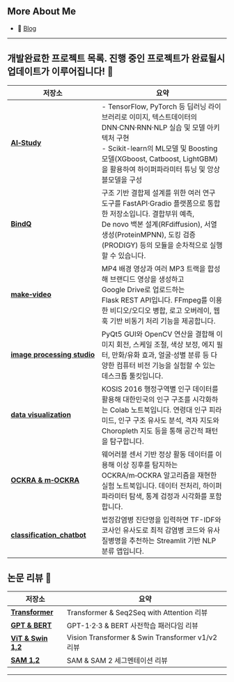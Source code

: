 ## More About Me
- 💬 [Blog](https://peussd55.github.io/)

---

## 개발완료한 프로젝트 목록. 진행 중인 프로젝트가 완료될시 업데이트가 이루어집니다! 👋

| 저장소 | 요약 |
|---|---|
| [**AI‑Study**](https://github.com/peussd55/AI-Study) | - TensorFlow, PyTorch 등 딥러닝 라이브러리로 이미지, 텍스트데이터의 DNN·CNN·RNN·NLP 실습 및 모델 아키텍처 구현 <br> - Scikit-learn의 ML모델 및 Boosting 모델(XGboost, Catboost, LightGBM)을 활용하여 하이퍼파라미터 튜닝 및 앙상블모델을 구성 |
| [**BindQ**](https://github.com/peussd55/BindQ) | 구조 기반 결합제 설계를 위한 여러 연구 도구를 FastAPI·Gradio 플랫폼으로 통합한 저장소입니다. 결합부위 예측, De novo 백본 설계(RFdiffusion), 서열 생성(ProteinMPNN), 도킹 검증(PRODIGY) 등의 모듈을 순차적으로 실행할 수 있습니다. |
| [**make‑video**](https://github.com/peussd55/make-video) | MP4 배경 영상과 여러 MP3 트랙을 합성해 브랜디드 영상을 생성하고 Google Drive로 업로드하는 Flask REST API입니다. FFmpeg를 이용한 비디오/오디오 병합, 로고 오버레이, 웹훅 기반 비동기 처리 기능을 제공합니다. |
| [**image processing studio**](https://github.com/peussd55/Img_processing_studio) | PyQt5 GUI와 OpenCV 연산을 결합해 이미지 회전, 스케일 조절, 색상 보정, 에지 필터, 만화/유화 효과, 얼굴·성별 분류 등 다양한 컴퓨터 비전 기능을 실험할 수 있는 데스크톱 툴킷입니다. |
| [**data visualization**](https://github.com/peussd55/data_visualization) | KOSIS 2016 행정구역별 인구 데이터를 활용해 대한민국의 인구 구조를 시각화하는 Colab 노트북입니다. 연령대 인구 피라미드, 인구 구조 유사도 분석, 격자 지도와 Choropleth 지도 등을 통해 공간적 패턴을 탐구합니다. |
| [**OCKRA & m‑OCKRA**](https://github.com/peussd55/OCKRA_mOCKRA) | 웨어러블 센서 기반 정상 활동 데이터를 이용해 이상 징후를 탐지하는 OCKRA/m‑OCKRA 알고리즘을 재현한 실험 노트북입니다. 데이터 전처리, 하이퍼파라미터 탐색, 통계 검정과 시각화를 포함합니다. |
| [**classification_chatbot**](https://github.com/peussd55/classification_chatbot) | 법정감염병 진단명을 입력하면 TF-IDF와 코사인 유사도로 최적 감염병 코드와 유사 질병명을 추천하는 Streamlit 기반 NLP 분류 앱입니다. |

## 논문 리뷰 👋

| 저장소 | 요약 |
|---|---|
| [**Transformer**](https://peussd55.github.io/lemonade_paper_review_repo/Transformer.pdf) | Transformer & Seq2Seq with Attention 리뷰 |
| [**GPT & BERT**](https://peussd55.github.io/lemonade_paper_review_repo/Bert_GPT.pdf) | GPT-1·2·3 & BERT 사전학습 패러다임 리뷰 |
| [**ViT & Swin 1,2**](https://peussd55.github.io/lemonade_paper_review_repo/Vision-Transformer.pdf) | Vision Transformer & Swin Transformer v1/v2 리뷰 |
| [**SAM 1,2**](https://peussd55.github.io/lemonade_paper_review_repo/SAM2) | SAM & SAM 2 세그멘테이션 리뷰 |

---
